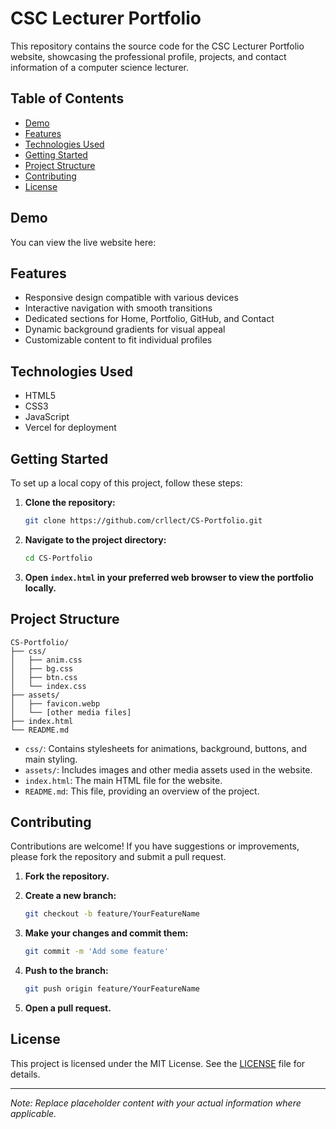 # CSC Lecturer Portfolio

This repository contains the source code for the CSC Lecturer Portfolio website, showcasing the professional profile, projects, and contact information of a computer science lecturer.

## Table of Contents

- [Demo](#demo)
- [Features](#features)
- [Technologies Used](#technologies-used)
- [Getting Started](#getting-started)
- [Project Structure](#project-structure)
- [Contributing](#contributing)
- [License](#license)

## Demo

You can view the live website here:

## Features

- Responsive design compatible with various devices
- Interactive navigation with smooth transitions
- Dedicated sections for Home, Portfolio, GitHub, and Contact
- Dynamic background gradients for visual appeal
- Customizable content to fit individual profiles

## Technologies Used

- HTML5
- CSS3
- JavaScript
- Vercel for deployment

## Getting Started

To set up a local copy of this project, follow these steps:

1. **Clone the repository:**

   ```bash
   git clone https://github.com/crllect/CS-Portfolio.git
   ```

2. **Navigate to the project directory:**

   ```bash
   cd CS-Portfolio
   ```

3. **Open `index.html` in your preferred web browser to view the portfolio locally.**

## Project Structure

```
CS-Portfolio/
├── css/
│   ├── anim.css
│   ├── bg.css
│   ├── btn.css
│   └── index.css
├── assets/
│   ├── favicon.webp
│   └── [other media files]
├── index.html
└── README.md
```

- `css/`: Contains stylesheets for animations, background, buttons, and main styling.
- `assets/`: Includes images and other media assets used in the website.
- `index.html`: The main HTML file for the website.
- `README.md`: This file, providing an overview of the project.

## Contributing

Contributions are welcome! If you have suggestions or improvements, please fork the repository and submit a pull request.

1. **Fork the repository.**

2. **Create a new branch:**

   ```bash
   git checkout -b feature/YourFeatureName
   ```

3. **Make your changes and commit them:**

   ```bash
   git commit -m 'Add some feature'
   ```

4. **Push to the branch:**

   ```bash
   git push origin feature/YourFeatureName
   ```

5. **Open a pull request.**

## License

This project is licensed under the MIT License. See the [LICENSE](LICENSE) file for details.

---

*Note: Replace placeholder content with your actual information where applicable.* 
